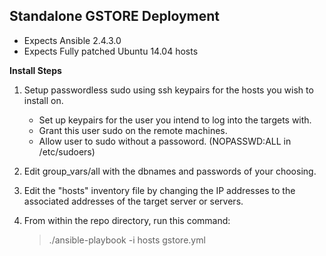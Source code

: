 ## Standalone GSTORE Deployment

- Expects Ansible 2.4.3.0
- Expects Fully patched Ubuntu 14.04 hosts


__Install Steps__


1. Setup passwordless sudo using ssh keypairs for the hosts you wish to install on.
    * Set up keypairs for the user you intend to log into the targets with.
    * Grant this user sudo on the remote machines.
    * Allow user to sudo without a passoword. (NOPASSWD:ALL in /etc/sudoers)
2. Edit group_vars/all with the dbnames and passwords of your choosing.

3. Edit the "hosts" inventory file by changing the IP addresses to the associated addresses of the target server or servers.


3. From within the repo directory, run this command: 

   > ./ansible-playbook -i hosts gstore.yml



